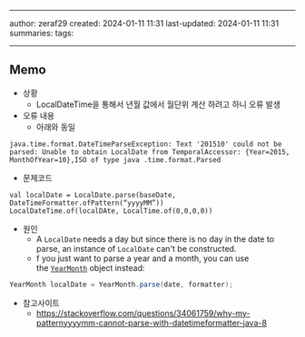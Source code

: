 

--- 
author: zeraf29
created: 2024-01-11 11:31 
last-updated: 2024-01-11 11:31 
summaries: 
tags:

---


## Memo

- 상황
	- LocalDateTime을 통해서 년월 값에서 월단위 계산 하려고 하니 오류 발생
- 오류 내용
	- 아래와 동일
```
java.time.format.DateTimeParseException: Text '201510' could not be parsed: Unable to obtain LocalDate from TemporalAccessor: {Year=2015, MonthOfYear=10},ISO of type java .time.format.Parsed
```
- 문제코드
```
val localDate = LocalDate.parse(baseDate, DateTimeFormatter.ofPattern(“yyyyMM”))
LocalDateTime.of(localDAte, LocalTime.of(0,0,0,0))
```
- 원인
	- A `LocalDate` needs a day but since there is no day in the date to parse, an instance of `LocalDate` can't be constructed.
	- f you just want to parse a year and a month, you can use the [`YearMonth`](https://docs.oracle.com/javase/8/docs/api/java/time/YearMonth.html) object instead:

```java
YearMonth localDate = YearMonth.parse(date, formatter);
```
- 참고사이트
	- https://stackoverflow.com/questions/34061759/why-my-patternyyyymm-cannot-parse-with-datetimeformatter-java-8



